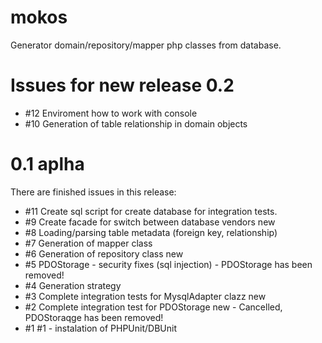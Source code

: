 mokos
=====

Generator domain/repository/mapper php classes from database. 

Issues for new release 0.2
===========================
*   #12 Enviroment how to work with console
* 	 #10 Generation of table relationship in domain objects 

0.1 aplha
============
There are finished issues in this release:
*    #11 Create sql script for create database for integration tests.
* 	 #9	Create facade for switch between database vendors new
* 	 #8	Loading/parsing table metadata (foreign key, relationship)
* 	 #7	Generation of mapper class
* 	 #6	Generation of repository class new
* 	 #5	PDOStorage - security fixes (sql injection) - PDOStorage has been removed!
* 	 #4	Generation strategy
* 	 #3	Complete integration tests for MysqlAdapter clazz new
* 	 #2	Complete integration test for PDOStorage new - Cancelled, PDOStoraqge has been removed! 
* 	 #1	#1 - instalation of PHPUnit/DBUnit
